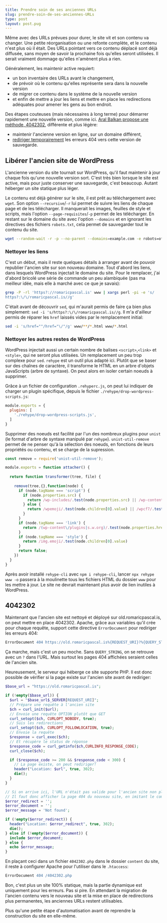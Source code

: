 ```yaml
---
title: Prendre soin de ses anciennes URLs
slug: prendre-soin-de-ses-anciennes-URLs
type: post
layout: post.pug
---
```

Même avec des URLs prévues pour durer, le site vit et son contenu va changer. Une petite réorganisation ou une refonte complète, et le contenu n'est plus où il était. Des URLs pointant vers ce contenu déplacé sont déjà diffusée, sans moyen de savoir la prochaine fois qu'elles seront utilisées. Il serait vraiment dommage qu'elles n'amènent plus a rien.

Généralement, les maintenir active requiert:

- un bon inventaire des URLs avant le changement,
- de prévoir où le contenu qu'elles représente sera dans la nouvelle version
- de migrer ce contenu dans le système de la nouvelle version
- et enfin de mettre a jour les liens et mettre en place les redirections adéquates pour amener les gens au bon endroit.

Des étapes couteuses (mais nécessaires à long terme) pour démarrer rapidement une nouvelle version, comme ici. <a href="https://4042302.org" hreflang="en">Aral Balkan propose une méthode, 4042302</a>, différente et plus légère:

- maintenir l'ancienne version en ligne, sur un domaine différent,
- [rediriger temporairement][mdn-redirections] les erreurs 404 vers cette version de sauvegarde.

Libérer l'ancien site de WordPress
---

L'ancienne version du site tournait sur WordPress, qu'il faut maintenir à jour chaque fois qu'une nouvelle version sort. C'est très bien lorsque le site est active, mais pour juste conserver une sauvegarde, c'est beaucoup. Autant héberger un site statique plus léger.

Le contenu est déjà générer sur le site, il est prêt au téléchargement avec `wget`. Son option `--recursive`/`-r` lui permet de suivre les liens de chaque page et de les télécharger. Il manquerait les images, feuilles de style et scripts, mais l'option `--page-requisites`/`-p` permet de les télécharger. En restant sur le domaine du site avec l'option `--domains` et en ignorant les directives des fichiers `robots.txt`, cela permet de sauvegarder tout le contenu du site.

```sh
wget --random-wait -r -p --no-parent --domains=example.com -e robots=off example.com
```

### Nettoyer les liens

C'est un début, mais il reste quelques détails à arranger avant de pouvoir republier l'ancien site sur son nouveau domaine. Tout d'abord les liens, dans lesquels WordPress injectait le domaine du site. Pour le remplacer, j'ai d'abord bricolé une série de commande un peu alambiquée (pas ma meilleur idée, mais elle à marché avec ce que je savais):

```sh
grep -P -rl 'https?://romaricpascal.is' www | xargs perl -pi -e 's/
https?:\/\/romaricpascal.is//g'
```

C'était avant de découvrir `sed`, qui m'aurait permis de faire ça bien plus simplement:
`sed -i 's/https?:\/\/romaricpascal.is//g`. Il m'a d'ailleur permis de réparer les `href` laissés vides par le remplacement initial:

```sh
sed -i 's/href=""/href="\/"/g' www/**/*.html www/*.html
```

### Nettoyer les autres restes de WordPress

WordPress injectait aussi un certain nombre de balises `<script>`,`<link>` et `<style>`, qui ne seront plus utilisées. Un remplacement un peu trop complexe pour `sed`. `rehype` est un outil plus adapté ici. Plutôt que se baser sur des chaînes de caractère, il transforme le HTML en un arbre d'objets JavaScripts (arbre de syntaxe). On peut alors en isoler certain noeuds à supprimer.

Grâce à un fichier de configuration `.rehyperc.js`, on peut lui indiquer de charger un plugin spécifique, depuis le fichier `./rehype/drop-wordpress-scripts.js`:

```js
module.exports = {
  plugins: [
    './rehype/drop-wordpress-scripts.js',
  ]
}
```

Supprimer des noeuds est facilité par l'un des nombreux plugins pour `unist` (le format d'arbre de syntaxe manipulé par `rehype`). `unist-util-remove` permet de ne penser qu'à la sélection des noeuds, en fonctions de leurs propriétés ou contenu, et se charge de la supression.

```js
const remove = require('unist-util-remove');

module.exports = function attacher() {
  
  return function transformer(tree, file) {
  
    remove(tree,{},function(node) {
      if (node.tagName === 'script') {
        if (node.properties.src) {
          return /wp-includes/.test(node.properties.src) || /wp-content\/plugins/.test(node.properties.src)
        } else {
          return /wpemoji/.test(node.children[0].value) || /wpcf7/.test(node.children[0].value);
        }
      }
      if (node.tagName === 'link') {
        return /(wp-content\/plugins|s.w.org)/.test(node.properties.href);
      }
      if (node.tagName === 'style') {
        return /img.emoji/.test(node.children[0].value)
      }
      return false;
    })
  }
}
```

Après avoir installé `rehype-cli` avec `npm i rehype-cli`, lancer `npx rehype www -o` passera à la moulinette tous les fichiers HTML du dossier `www` pour les mettre à jour. Le site ne devrait maintenant plus avoir de lien inutiles à WordPress.

4042302
---

Maintenant que l'ancien site est nettoyé et déployé sur old.romaricpascal.is, on peut mettre en place 4042302. Apache, grâce aux variables qu'il crée pour chaque requête, support cette directive `ErrorDocument` pour rediriger les erreurs 404:

```apache
ErrorDocument 404 https://old.romaricpascal.is%{REQUEST_URI}?%{QUERY_STRING}
```

Ça marche, mais c'est un peu moche. Sans `QUERY_STRING`, on se retrouve avec un `?` dans l'URL. Mais surtout les pages 404 affichées seraient celles de l'ancien site.

Heureusement, le serveur qui héberge ce site supporte PHP. Il est donc possible de vérifier si la page existe sur l'ancien site avant de rediriger:

```php
$base_url = "https://old.romaricpascal.is";

if (!empty($base_url)) {
  $url = "$base_url$_SERVER[REQUEST_URI]";
  // Prépare une requête à l'ancien site
  $ch = curl_init($url);
  // Envoie une requête OPTION plutôt que GET
  curl_setopt($ch, CURLOPT_NOBODY, true);
  // Suis les redirections
  curl_setopt($ch, CURLOPT_FOLLOWLOCATION, true);
  // Envoie la requête
  $response = curl_exec($ch);
  // Et récupère le status de réponse
  $response_code = curl_getinfo($ch,CURLINFO_RESPONSE_CODE);
  curl_close($ch);

  if ($response_code >= 200 && $response_code < 300) {
    // La page existe, on peut rediriger!
    header("Location: $url", true, 302);
    die();
  }
}

// Si on arrive ici, l'URL n'était pas valide pour l'ancien site non plus, ou aucune `$base_url` n'était spécifié. 
// Il faut donc afficher la page 404 du nouveau site, en imitant le comportement d'Apache pour accepter: une redirection, le rendu d'un document (ou un texte arbitraire).
$error_redirect = '';
$error_document = '';
$error_message = 'Not found';

if (!empty($error_redirect)) {
  header("Location: $error_redirect", true, 302);
  die();
} else if (!empty($error_document)) {
  include $error_document;
} else {
  echo $error_message;
}
```

En plaçant ceci dans un fichier `4042302.php` dans le dossier `content` du site, il reste à configurer Apache pour l'utiliser dans le `.htaccess`:

```apache
ErrorDocument 404 /4042302.php
```

Bon, c'est plus un site 100% statique, mais la partie dynamique est uniquement pour les erreurs. Pas si pire. En attendant la migration de l'ancien contenu vers le nouveau site et la mise en place de redirections plus permanentes, les anciennes URLs restent utilisables.

Plus qu'une petite étape d'automatisation avant de reprendre la construction du site en elle-même.

[mdn-redirections]: https://developer.mozilla.org/fr/docs/Web/HTTP/Redirections#Redirections_temporaires
